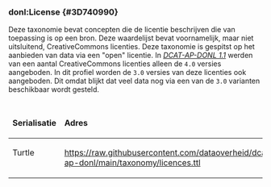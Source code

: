 ### donl:License {#3D740990}
Deze taxonomie bevat concepten die de licentie beschrijven die van toepassing is op een bron. Deze waardelijst bevat voornamelijk, maar niet uitsluitend, CreativeCommons licenties. Deze taxonomie is gespitst op het aanbieden van data via een "open" licentie.
In <a href='https://dcat-ap-donl.readthedocs.io/en/latest/' target='_blank'><i>DCAT-AP-DONL 1.1</i></a> werden van een aantal CreativeCommons licenties alleen de <code>4.0</code> versies aangeboden. In dit profiel worden de <code>3.0</code> versies van deze licenties ook aangeboden. Dit omdat blijkt dat veel data nog via een van de <code>3.0</code> varianten beschikbaar wordt gesteld.
<table style='width: 100%;'><caption></caption>
<colgroup><col id='col1' style='width: 14.96942615239887%;'>
<col id='col2' style='width: 85.03057384760113%;'>
</colgroup>
<thead valign='top'><tr><th align='left' style='border-top: 0pt none #000000; border-left: 0pt none #000000; border-bottom: 0pt none #000000; border-right: 0pt none #000000; background-color: none;'><p id='3351DEA5'>Serialisatie</th>
<th align='left' style='border-top: 0pt none #000000; border-left: 0pt none #000000; border-bottom: 0pt none #000000; border-right: 0pt none #000000; background-color: none;'><p id='66D724B9'>Adres</th>
</tr>
</thead>
<tbody valign='top'><tr><td align='left' style='border-top: 0pt none #000000; border-left: 0pt none #000000; border-bottom: 0pt none #000000; border-right: 0pt none #000000; background-color: none;'><p id='736757A0'>Turtle</td>
<td align='left' style='border-top: 0pt none #000000; border-left: 0pt none #000000; border-bottom: 0pt none #000000; border-right: 0pt none #000000; background-color: none;'><p id='5E999387'><a href='https://raw.githubusercontent.com/dataoverheid/dcat-ap-donl/main/taxonomy/licences.ttl' target='_blank'>https://raw.githubusercontent.com/dataoverheid/dcat-ap-donl/main/taxonomy/licences.ttl</a></td>
</tr>
</tbody>
</table>

